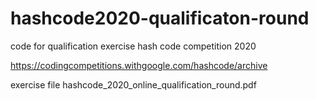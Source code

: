 # hashcode2020-qualificaton-round

code for qualification exercise hash code competition 2020

https://codingcompetitions.withgoogle.com/hashcode/archive

exercise file 
hashcode_2020_online_qualification_round.pdf
